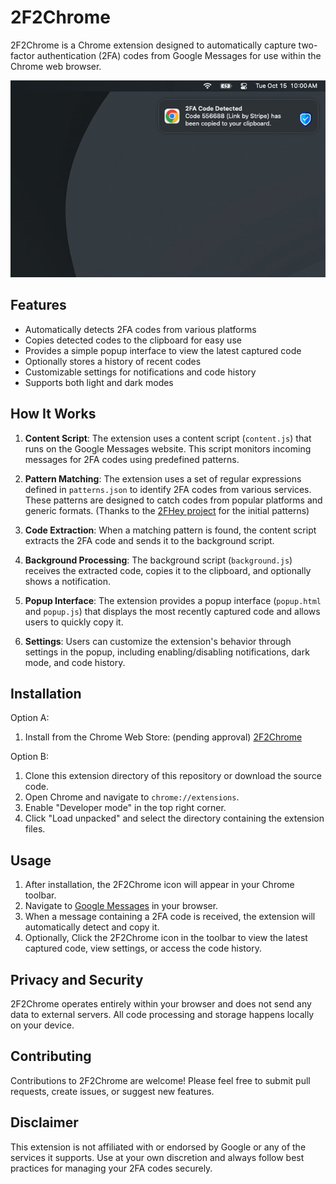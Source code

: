 # 2F2Chrome

2F2Chrome is a Chrome extension designed to automatically capture two-factor authentication (2FA) codes from Google Messages for use within the Chrome web browser.

![2F2Chrome Notification Screenshot](https://github.com/Joshua-Wise/2F2Chrome/blob/main/screenshots/Notification.png?raw=true)

## Features

- Automatically detects 2FA codes from various platforms
- Copies detected codes to the clipboard for easy use
- Provides a simple popup interface to view the latest captured code
- Optionally stores a history of recent codes
- Customizable settings for notifications and code history
- Supports both light and dark modes

## How It Works

1. **Content Script**: The extension uses a content script (`content.js`) that runs on the Google Messages website. This script monitors incoming messages for 2FA codes using predefined patterns.

2. **Pattern Matching**: The extension uses a set of regular expressions defined in `patterns.json` to identify 2FA codes from various services. These patterns are designed to catch codes from popular platforms and generic formats. (Thanks to the [2FHey project](https://github.com/SoFriendly/2fhey) for the initial patterns)

3. **Code Extraction**: When a matching pattern is found, the content script extracts the 2FA code and sends it to the background script.

4. **Background Processing**: The background script (`background.js`) receives the extracted code, copies it to the clipboard, and optionally shows a notification.

5. **Popup Interface**: The extension provides a popup interface (`popup.html` and `popup.js`) that displays the most recently captured code and allows users to quickly copy it.

6. **Settings**: Users can customize the extension's behavior through settings in the popup, including enabling/disabling notifications, dark mode, and code history.

## Installation

Option A:

1. Install from the Chrome Web Store: (pending approval) [2F2Chrome](https://chromewebstore.google.com/detail/afbmolpgnihkdnhepngkbkljjkggjhjp)

Option B:

1. Clone this extension directory of this repository or download the source code.
2. Open Chrome and navigate to `chrome://extensions`.
3. Enable "Developer mode" in the top right corner.
4. Click "Load unpacked" and select the directory containing the extension files.

## Usage

1. After installation, the 2F2Chrome icon will appear in your Chrome toolbar.
2. Navigate to [Google Messages](https://messages.google.com/) in your browser.
3. When a message containing a 2FA code is received, the extension will automatically detect and copy it.
4. Optionally, Click the 2F2Chrome icon in the toolbar to view the latest captured code, view settings, or access the code history.

## Privacy and Security

2F2Chrome operates entirely within your browser and does not send any data to external servers. All code processing and storage happens locally on your device.

## Contributing

Contributions to 2F2Chrome are welcome! Please feel free to submit pull requests, create issues, or suggest new features.

## Disclaimer

This extension is not affiliated with or endorsed by Google or any of the services it supports. Use at your own discretion and always follow best practices for managing your 2FA codes securely.
